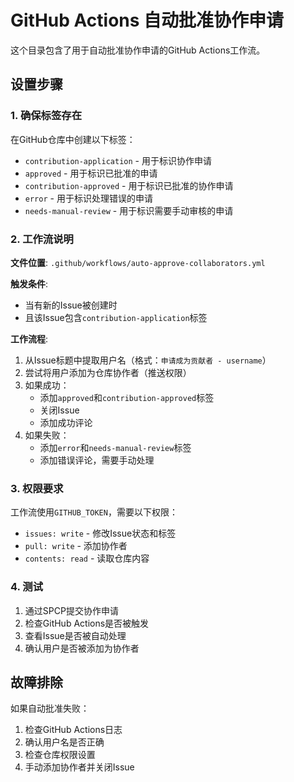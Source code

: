 # GitHub Actions 自动批准协作申请

这个目录包含了用于自动批准协作申请的GitHub Actions工作流。

## 设置步骤

### 1. 确保标签存在
在GitHub仓库中创建以下标签：
- `contribution-application` - 用于标识协作申请
- `approved` - 用于标识已批准的申请
- `contribution-approved` - 用于标识已批准的协作申请
- `error` - 用于标识处理错误的申请
- `needs-manual-review` - 用于标识需要手动审核的申请

### 2. 工作流说明

**文件位置**: `.github/workflows/auto-approve-collaborators.yml`

**触发条件**: 
- 当有新的Issue被创建时
- 且该Issue包含`contribution-application`标签

**工作流程**:
1. 从Issue标题中提取用户名（格式：`申请成为贡献者 - username`）
2. 尝试将用户添加为仓库协作者（推送权限）
3. 如果成功：
   - 添加`approved`和`contribution-approved`标签
   - 关闭Issue
   - 添加成功评论
4. 如果失败：
   - 添加`error`和`needs-manual-review`标签
   - 添加错误评论，需要手动处理

### 3. 权限要求

工作流使用`GITHUB_TOKEN`，需要以下权限：
- `issues: write` - 修改Issue状态和标签
- `pull: write` - 添加协作者
- `contents: read` - 读取仓库内容

### 4. 测试

1. 通过SPCP提交协作申请
2. 检查GitHub Actions是否被触发
3. 查看Issue是否被自动处理
4. 确认用户是否被添加为协作者

## 故障排除

如果自动批准失败：
1. 检查GitHub Actions日志
2. 确认用户名是否正确
3. 检查仓库权限设置
4. 手动添加协作者并关闭Issue
